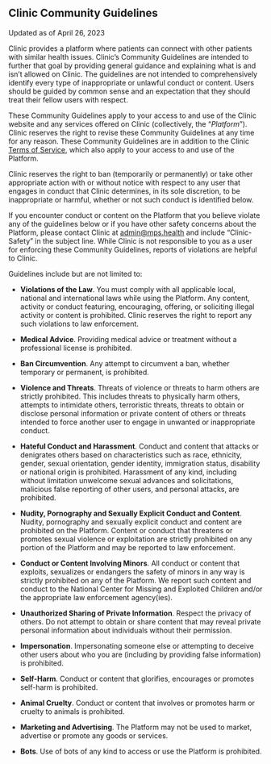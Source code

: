 ## Clinic Community Guidelines

Updated as of April 26, 2023

Clinic provides a platform where patients can connect with other patients with similar health issues. Clinic’s Community Guidelines are intended to further that goal by providing general guidance and explaining what is and isn’t allowed on Clinic. 
The guidelines are not intended to comprehensively identify every type of inappropriate or unlawful conduct or content. Users should be guided by common sense and an expectation that they should treat their fellow users with respect.

These Community Guidelines apply to your access to and use of the Clinic website and any services offered on Clinic (collectively, the “_Platform_”). Clinic reserves the right to revise these Community Guidelines at any time for any reason. These Community Guidelines are in addition to the Clinic [Terms of Service](https://github.com/Pharmr/legal/blob/main/terms-of-use.md), which also apply to your access to and use of the Platform.

Clinic reserves the right to ban (temporarily or permanently) or take other appropriate action with or without notice with respect to any user that engages in conduct that Clinic determines, in its sole discretion, to be inappropriate or harmful, whether or not such conduct is identified below.

If you encounter conduct or content on the Platform that you believe violate any of the guidelines below or if you have other safety concerns about the Platform, please contact Clinic at admin@mps.health and include “Clinic-Safety” in the subject line. While Clinic is not responsible to you as a user for enforcing these Community Guidelines, reports of violations are helpful to Clinic.

Guidelines include but are not limited to:

- **Violations of the Law**. You must comply with all applicable local, national and international laws while using the Platform. Any content, activity or conduct featuring, encouraging, offering, or soliciting illegal activity or content is prohibited. Clinic reserves the right to report any such violations to law enforcement.

- **Medical Advice**. Providing medical advice or treatment without a professional license is prohibited.

- **Ban Circumvention**. Any attempt to circumvent a ban, whether temporary or permanent, is prohibited.

- **Violence and Threats**. Threats of violence or threats to harm others are strictly prohibited. This includes threats to physically harm others, attempts to intimidate others, terroristic threats, threats to obtain or disclose personal information or private content of others or threats intended to force another user to engage in unwanted or inappropriate conduct.

- **Hateful Conduct and Harassment**. Conduct and content that attacks or denigrates others based on characteristics such as race, ethnicity, gender, sexual orientation, gender identity, immigration status, disability or national origin is prohibited. Harassment of any kind, including without limitation unwelcome sexual advances and solicitations, malicious false reporting of other users, and personal attacks, are prohibited.

- **Nudity, Pornography and Sexually Explicit Conduct and Content**. Nudity, pornography and sexually explicit conduct and content are prohibited on the Platform. Content or conduct that threatens or promotes sexual violence or exploitation are strictly prohibited on any portion of the Platform and may be reported to law enforcement.

- **Conduct or Content Involving Minors**. All conduct or content that exploits, sexualizes or endangers the safety of minors in any way is strictly prohibited on any of the Platform. We report such content and conduct to the National Center for Missing and Exploited Children and/or the appropriate law enforcement agency(ies).

- **Unauthorized Sharing of Private Information**. Respect the privacy of others. Do not attempt to obtain or share content that may reveal private personal information about individuals without their permission.

- **Impersonation**. Impersonating someone else or attempting to deceive other users about who you are (including by providing false information) is prohibited.

- **Self-Harm**. Conduct or content that glorifies, encourages or promotes self-harm is prohibited.

- **Animal Cruelty**. Conduct or content that involves or promotes harm or cruelty to animals is prohibited.

- **Marketing and Advertising**. The Platform may not be used to market, advertise or promote any goods or services.

- **Bots**. Use of bots of any kind to access or use the Platform is prohibited.

